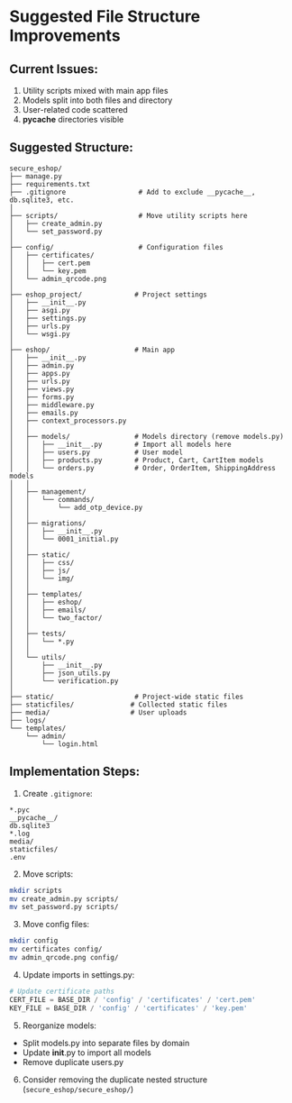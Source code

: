 # Suggested File Structure Improvements

## Current Issues:
1. Utility scripts mixed with main app files
2. Models split into both files and directory
3. User-related code scattered
4. __pycache__ directories visible

## Suggested Structure:

```
secure_eshop/
├── manage.py
├── requirements.txt
├── .gitignore                  # Add to exclude __pycache__, db.sqlite3, etc.
│
├── scripts/                    # Move utility scripts here
│   ├── create_admin.py
│   └── set_password.py
│
├── config/                     # Configuration files
│   ├── certificates/
│   │   ├── cert.pem
│   │   └── key.pem
│   └── admin_qrcode.png
│
├── eshop_project/             # Project settings
│   ├── __init__.py
│   ├── asgi.py
│   ├── settings.py
│   ├── urls.py
│   └── wsgi.py
│
├── eshop/                     # Main app
│   ├── __init__.py
│   ├── admin.py
│   ├── apps.py
│   ├── urls.py
│   ├── views.py
│   ├── forms.py
│   ├── middleware.py
│   ├── emails.py
│   ├── context_processors.py
│   │
│   ├── models/                # Models directory (remove models.py)
│   │   ├── __init__.py        # Import all models here
│   │   ├── users.py           # User model
│   │   ├── products.py        # Product, Cart, CartItem models
│   │   └── orders.py          # Order, OrderItem, ShippingAddress models
│   │
│   ├── management/
│   │   └── commands/
│   │       └── add_otp_device.py
│   │
│   ├── migrations/
│   │   ├── __init__.py
│   │   └── 0001_initial.py
│   │
│   ├── static/
│   │   ├── css/
│   │   ├── js/
│   │   └── img/
│   │
│   ├── templates/
│   │   ├── eshop/
│   │   ├── emails/
│   │   └── two_factor/
│   │
│   ├── tests/
│   │   └── *.py
│   │
│   └── utils/
│       ├── __init__.py
│       ├── json_utils.py
│       └── verification.py
│
├── static/                    # Project-wide static files
├── staticfiles/              # Collected static files
├── media/                    # User uploads
├── logs/
└── templates/
    └── admin/
        └── login.html
```

## Implementation Steps:

1. Create `.gitignore`:
```
*.pyc
__pycache__/
db.sqlite3
*.log
media/
staticfiles/
.env
```

2. Move scripts:
```bash
mkdir scripts
mv create_admin.py scripts/
mv set_password.py scripts/
```

3. Move config files:
```bash
mkdir config
mv certificates config/
mv admin_qrcode.png config/
```

4. Update imports in settings.py:
```python
# Update certificate paths
CERT_FILE = BASE_DIR / 'config' / 'certificates' / 'cert.pem'
KEY_FILE = BASE_DIR / 'config' / 'certificates' / 'key.pem'
```

5. Reorganize models:
- Split models.py into separate files by domain
- Update __init__.py to import all models
- Remove duplicate users.py

6. Consider removing the duplicate nested structure (`secure_eshop/secure_eshop/`)
</content>